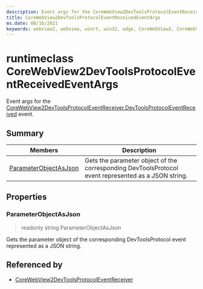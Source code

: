 ```yaml
---
description: Event args for the CoreWebView2DevToolsProtocolEventReceiver.DevToolsProtocolEventReceived event.
title: CoreWebView2DevToolsProtocolEventReceivedEventArgs
ms.date: 08/16/2021
keywords: webview2, webview, winrt, win32, edge, CoreWebView2, CoreWebView2Controller, browser control, edge html, CoreWebView2DevToolsProtocolEventReceivedEventArgs
---
```


# runtimeclass CoreWebView2DevToolsProtocolEventReceivedEventArgs



Event args for the [CoreWebView2DevToolsProtocolEventReceiver.DevToolsProtocolEventReceived](corewebview2devtoolsprotocoleventreceiver.md#devtoolsprotocoleventreceived) event.

## Summary

Members|Description
--|--
[ParameterObjectAsJson](#parameterobjectasjson) | Gets the parameter object of the corresponding DevToolsProtocol event represented as a JSON string.

## Properties

### ParameterObjectAsJson

> readonly  string ParameterObjectAsJson

Gets the parameter object of the corresponding DevToolsProtocol event represented as a JSON string.






## Referenced by

- [CoreWebView2DevToolsProtocolEventReceiver](corewebview2devtoolsprotocoleventreceiver.md)
